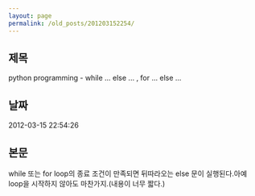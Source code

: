 ```yaml
---
layout: page
permalink: /old_posts/201203152254/
---
```


## 제목
python programming - while ... else ... , for ... else ...

## 날짜
2012-03-15 22:54:26

## 본문
while 또는 for loop의 종료 조건이 만족되면 뒤따라오는 else 문이 실행된다.아예 loop을 시작하지 않아도 마찬가지.(내용이 너무 짧다.)